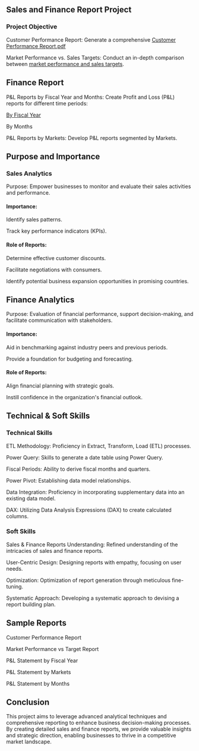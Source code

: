 ## Sales and Finance Report Project

### Project Objective

Customer Performance Report: Generate a comprehensive [Customer Performance Report.pdf](https://github.com/Sravan-8/Excel-Sales-Analytics-/blob/main/Customer%20Performance%20Report.pdf)

Market Performance vs. Sales Targets: Conduct an in-depth comparison between [market performance and sales targets](https://github.com/Sravan-8/Excel-Sales-Analytics-/blob/main/AtliQ%20Market%20vs%20Target%20performance.pdf).

## Finance Report
P&L Reports by Fiscal Year and Months: Create Profit and Loss (P&L) reports for different time periods:

[By Fiscal Year](https://github.com/Sravan-8/Excel-Sales-Analytics-/blob/main/P%20%26%20L%20by%20Fiscal%20Years.pdf)

By Months

P&L Reports by Markets: Develop P&L reports segmented by Markets.

## Purpose and Importance
### Sales Analytics
Purpose: Empower businesses to monitor and evaluate their sales activities and performance.

#### Importance:

Identify sales patterns.

Track key performance indicators (KPIs).

#### Role of Reports:

Determine effective customer discounts.

Facilitate negotiations with consumers.

Identify potential business expansion opportunities in promising countries.

## Finance Analytics

Purpose: Evaluation of financial performance, support decision-making, and facilitate communication with stakeholders.
#### Importance:

Aid in benchmarking against industry peers and previous periods.

Provide a foundation for budgeting and forecasting.

#### Role of Reports:

Align financial planning with strategic goals.

Instill confidence in the organization's financial outlook.

## Technical & Soft Skills
### Technical Skills

ETL Methodology: Proficiency in Extract, Transform, Load (ETL) processes.

Power Query: Skills to generate a date table using Power Query.

Fiscal Periods: Ability to derive fiscal months and quarters.

Power Pivot: Establishing data model relationships.

Data Integration: Proficiency in incorporating supplementary data into an existing data model.

DAX: Utilizing Data Analysis Expressions (DAX) to create calculated columns.

### Soft Skills
Sales & Finance Reports Understanding: Refined understanding of the intricacies of sales and finance reports.

User-Centric Design: Designing reports with empathy, focusing on user needs.

Optimization: Optimization of report generation through meticulous fine-tuning.

Systematic Approach: Developing a systematic approach to devising a report building plan.

## Sample Reports
Customer Performance Report


Market Performance vs Target Report


P&L Statement by Fiscal Year


P&L Statement by Markets


P&L Statement by Months


## Conclusion
This project aims to leverage advanced analytical techniques and comprehensive reporting to enhance business decision-making processes. By creating detailed sales and finance reports, we provide valuable insights and strategic direction, enabling businesses to thrive in a competitive market landscape.
